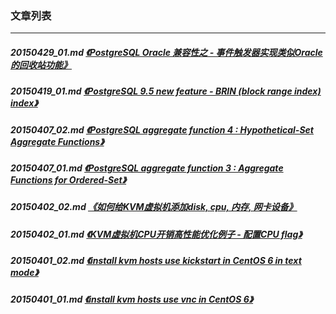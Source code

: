 ### 文章列表  
----  
##### 20150429_01.md   [《PostgreSQL Oracle 兼容性之 - 事件触发器实现类似Oracle的回收站功能》](20150429_01.md)  
##### 20150419_01.md   [《PostgreSQL 9.5 new feature - BRIN (block range index) index》](20150419_01.md)  
##### 20150407_02.md   [《PostgreSQL aggregate function 4 : Hypothetical-Set Aggregate Functions》](20150407_02.md)  
##### 20150407_01.md   [《PostgreSQL aggregate function 3 : Aggregate Functions for Ordered-Set》](20150407_01.md)  
##### 20150402_02.md   [《如何给KVM虚拟机添加disk, cpu, 内存, 网卡设备》](20150402_02.md)  
##### 20150402_01.md   [《KVM虚拟机CPU开销高性能优化例子 - 配置CPU flag》](20150402_01.md)  
##### 20150401_02.md   [《install kvm hosts use kickstart in CentOS 6 in text mode》](20150401_02.md)  
##### 20150401_01.md   [《install kvm hosts use vnc in CentOS 6》](20150401_01.md)  
